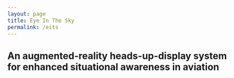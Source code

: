 ```yaml
---
layout: page
title: Eye In The Sky
permalink: /eits
---
```


## An augmented-reality heads-up-display system for enhanced situational awareness in aviation

